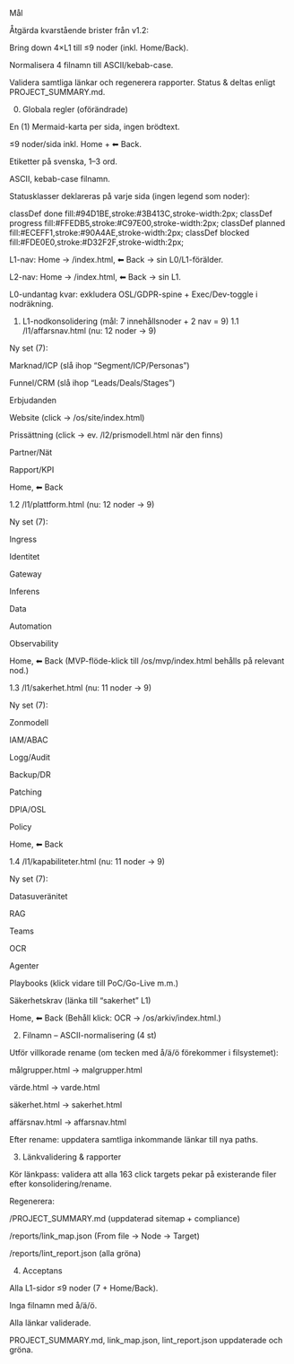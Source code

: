 Mål

Åtgärda kvarstående brister från v1.2:

Bring down 4×L1 till ≤9 noder (inkl. Home/Back).

Normalisera 4 filnamn till ASCII/kebab-case.

Validera samtliga länkar och regenerera rapporter.
Status & deltas enligt PROJECT_SUMMARY.md. 

0) Globala regler (oförändrade)

En (1) Mermaid-karta per sida, ingen brödtext.

≤9 noder/sida inkl. Home + ⬅︎ Back.

Etiketter på svenska, 1–3 ord.

ASCII, kebab-case filnamn.

Statusklasser deklareras på varje sida (ingen legend som noder):

classDef done fill:#94D1BE,stroke:#3B413C,stroke-width:2px;
classDef progress fill:#FFEDB5,stroke:#C97E00,stroke-width:2px;
classDef planned fill:#ECEFF1,stroke:#90A4AE,stroke-width:2px;
classDef blocked fill:#FDE0E0,stroke:#D32F2F,stroke-width:2px;


L1-nav: Home → /index.html, ⬅︎ Back → sin L0/L1-förälder.

L2-nav: Home → /index.html, ⬅︎ Back → sin L1.

L0-undantag kvar: exkludera OSL/GDPR-spine + Exec/Dev-toggle i nodräkning. 

1) L1-nodkonsolidering (mål: 7 innehållsnoder + 2 nav = 9)
1.1 /l1/affarsnav.html (nu: 12 noder → 9) 

Ny set (7):

Marknad/ICP (slå ihop “Segment/ICP/Personas”)

Funnel/CRM (slå ihop “Leads/Deals/Stages”)

Erbjudanden

Website (click → /os/site/index.html)

Prissättning (click → ev. /l2/prismodell.html när den finns)

Partner/Nät

Rapport/KPI

Home, ⬅︎ Back

1.2 /l1/plattform.html (nu: 12 noder → 9) 

Ny set (7):

Ingress

Identitet

Gateway

Inferens

Data

Automation

Observability

Home, ⬅︎ Back
(MVP-flöde-klick till /os/mvp/index.html behålls på relevant nod.)

1.3 /l1/sakerhet.html (nu: 11 noder → 9) 

Ny set (7):

Zonmodell

IAM/ABAC

Logg/Audit

Backup/DR

Patching

DPIA/OSL

Policy

Home, ⬅︎ Back

1.4 /l1/kapabiliteter.html (nu: 11 noder → 9) 

Ny set (7):

Datasuveränitet

RAG

Teams

OCR

Agenter

Playbooks (klick vidare till PoC/Go-Live m.m.)

Säkerhetskrav (länka till “sakerhet” L1)

Home, ⬅︎ Back
(Behåll klick: OCR → /os/arkiv/index.html.)

2) Filnamn – ASCII-normalisering (4 st) 

Utför villkorade rename (om tecken med å/ä/ö förekommer i filsystemet):

målgrupper.html → malgrupper.html

värde.html → varde.html

säkerhet.html → sakerhet.html

affärsnav.html → affarsnav.html

Efter rename: uppdatera samtliga inkommande länkar till nya paths.

3) Länkvalidering & rapporter

Kör länkpass: validera att alla 163 click targets pekar på existerande filer efter konsolidering/rename. 

Regenerera:

/PROJECT_SUMMARY.md (uppdaterad sitemap + compliance)

/reports/link_map.json (From file → Node → Target)

/reports/lint_report.json (alla gröna)

4) Acceptans

Alla L1-sidor ≤9 noder (7 + Home/Back).

Inga filnamn med å/ä/ö.

Alla länkar validerade.

PROJECT_SUMMARY.md, link_map.json, lint_report.json uppdaterade och gröna.